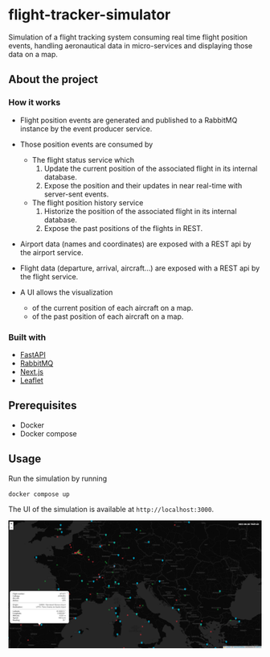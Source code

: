 # flight-tracker-simulator
Simulation of a flight tracking system consuming real time flight position events, handling aeronautical data in micro-services and displaying those data on a map.

## About the project

### How it works

- Flight position events are generated and published to a RabbitMQ instance by the event producer service.
- Those position events are consumed by
  - The flight status service which
    1. Update the current position of the associated flight in its internal database.
    1. Expose the position and their updates in near real-time with server-sent events.
  - The flight position history service
    1. Historize the position of the associated flight in its internal database.
    2. Expose the past positions of the flights in REST.

- Airport data (names and coordinates) are exposed with a REST api by the airport service.

- Flight data (departure, arrival, aircraft...) are exposed with a REST api by the flight service.

- A UI allows the visualization
  - of the current position of each aircraft on a map.
  - of the past position of each aircraft on a map.

### Built with

- [FastAPI](https://fastapi.tiangolo.com/)
- [RabbitMQ](https://www.rabbitmq.com/)
- [Next.js](https://nextjs.org/)
- [Leaflet](https://leafletjs.com/)


## Prerequisites
- Docker
- Docker compose


## Usage

Run the simulation by running
```
docker compose up
```

The UI of the simulation is available at `http://localhost:3000`.

![Capture](capture.png)
